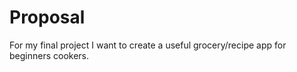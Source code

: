 # Proposal

For my final project I want to create a useful grocery/recipe app for beginners cookers. 